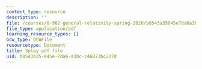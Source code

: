 ```yaml
---
content_type: resource
description: ''
file: /courses/8-962-general-relativity-spring-2020/b8543a35845e7da6a3bcc46873bc227d_OIjLUzS6SQA.pdf
file_type: application/pdf
learning_resource_types: []
ocw_type: OCWFile
resourcetype: Document
title: 3play pdf file
uid: b8543a35-845e-7da6-a3bc-c46873bc227d
---
```


